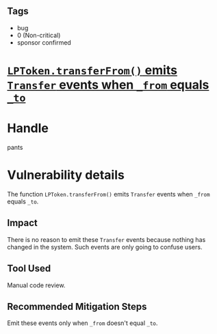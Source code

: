 ## Tags

- bug
- 0 (Non-critical)
- sponsor confirmed

# [`LPToken.transferFrom()` emits `Transfer` events when `_from` equals `_to`](https://github.com/code-423n4/2021-11-bootfinance-findings/issues/71) 

# Handle

pants


# Vulnerability details

The function `LPToken.transferFrom()` emits `Transfer` events when `_from` equals `_to`.

## Impact
There is no reason to emit these `Transfer` events because nothing has changed in the system. Such events are only going to confuse users.

## Tool Used
Manual code review.

## Recommended Mitigation Steps
Emit these events only when `_from` doesn't equal `_to`.

